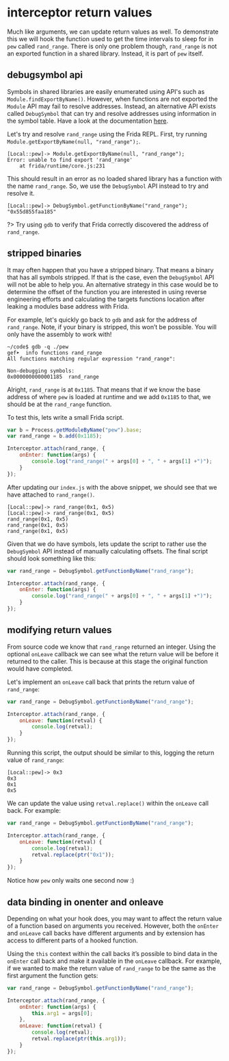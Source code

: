 # interceptor return values

Much like arguments, we can update return values as well. To demonstrate this we will hook the function used to get the time intervals to sleep for in `pew` called `rand_range`. There is only one problem though, `rand_range` is not an exported function in a shared library. Instead, it is part of `pew` itself.

## debugsymbol api

Symbols in shared libraries are easily enumerated using API's such as `Module.findExportByName()`. However, when functions are not exported the `Module` API may fail to resolve addresses. Instead, an alternative API exists called `DebugSymbol` that can try and resolve addresses using information in the symbol table. Have a look at the documentation [here](https://frida.re/docs/javascript-api/#debugsymbol).

Let's try and resolve `rand_range` using the Frida REPL. First, try running `Module.getExportByName(null, "rand_range");`.

```text
[Local::pew]-> Module.getExportByName(null, "rand_range");
Error: unable to find export 'rand_range'
    at frida/runtime/core.js:231
```

This should result in an error as no loaded shared library has a function with the name `rand_range`. So, we use the `DebugSymbol` API instead to try and resolve it.

```text
[Local::pew]-> DebugSymbol.getFunctionByName("rand_range");
"0x55d855faa185"
```

?> Try using `gdb` to verify that Frida correctly discovered the address of `rand_range`.

## stripped binaries

It may often happen that you have a stripped binary. That means a binary that has all symbols stripped. If that is the case, even the `DebugSymbol` API will not be able to help you. An alternative strategy in this case would be to determine the offset of the function you are interested in using reverse engineering efforts and calculating the targets functions location after leaking a modules base address with Frida.

For example, let's quickly go back to `gdb` and ask for the address of `rand_range`. Note, if your binary is stripped, this won’t be possible. You will only have the assembly to work with!

```text
~/code$ gdb -q ./pew
gef➤  info functions rand_range
All functions matching regular expression "rand_range":

Non-debugging symbols:
0x0000000000001185  rand_range
```

Alright, `rand_range` is at `0x1185`. That means that if we know the base address of where `pew` is loaded at runtime and we add `0x1185` to that, we should be at the `rand_range` function.

To test this, lets write a small Frida script.

```javascript
var b = Process.getModuleByName("pew").base;
var rand_range = b.add(0x1185);

Interceptor.attach(rand_range, {
    onEnter: function(args) {
        console.log("rand_range(" + args[0] + ", " + args[1] +")");
    }
});
```

After updating our `index.js` with the above snippet, we should see that we have attached to `rand_range()`.

```text
[Local::pew]-> rand_range(0x1, 0x5)
[Local::pew]-> rand_range(0x1, 0x5)
rand_range(0x1, 0x5)
rand_range(0x1, 0x5)
rand_range(0x1, 0x5)
```

Given that we do have symbols, lets update the script to rather use the `DebugSymbol` API instead of manually calculating offsets. The final script should look something like this:

```javascript
var rand_range = DebugSymbol.getFunctionByName("rand_range");

Interceptor.attach(rand_range, {
    onEnter: function(args) {
        console.log("rand_range(" + args[0] + ", " + args[1] +")");
    }
});
```

## modifying return values

From source code we know that `rand_range` returned an integer. Using the optional `onLeave` callback we can see what the return value will be before it returned to the caller. This is because at this stage the original function would have completed.

Let's implement an `onLeave` call back that prints the return value of `rand_range`:

```javascript
var rand_range = DebugSymbol.getFunctionByName("rand_range");

Interceptor.attach(rand_range, {
    onLeave: function(retval) {
        console.log(retval);
    }
});
```

Running this script, the output should be similar to this, logging the return value of `rand_range`:

```text
[Local::pew]-> 0x3
0x3
0x1
0x5
```

We can update the value using `retval.replace()` within the `onLeave` call back. For example:

```javascript
var rand_range = DebugSymbol.getFunctionByName("rand_range");

Interceptor.attach(rand_range, {
    onLeave: function(retval) {
        console.log(retval);
        retval.replace(ptr("0x1"));
    }
});
```

Notice how `pew` only waits one second now :)

## data binding in onenter and onleave

Depending on what your hook does, you may want to affect the return value of a function based on arguments you received. However, both the `onEnter` and `onLeave` call backs have different arguments and by extension has access to different parts of a hooked function.

Using the `this` context within the call backs it’s possible to bind data in the `onEnter` call back and make it available in the `onLeave` callback. For example, if we wanted to make the return value of `rand_range` to be the same as the first argument the function gets:

```javascript
var rand_range = DebugSymbol.getFunctionByName("rand_range");

Interceptor.attach(rand_range, {
    onEnter: function(args) {
        this.arg1 = args[0];
    },
    onLeave: function(retval) {
        console.log(retval);
        retval.replace(ptr(this.arg1));
    }
});
```

